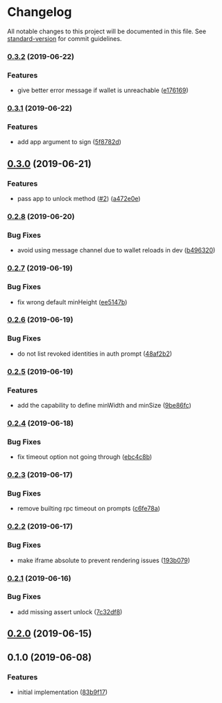 # Changelog

All notable changes to this project will be documented in this file. See [standard-version](https://github.com/conventional-changelog/standard-version) for commit guidelines.

### [0.3.2](https://github.com/ipfs-shipyard/js-idm-bridge-postmsg/compare/v0.3.1...v0.3.2) (2019-06-22)


### Features

* give better error message if wallet is unreachable ([e176169](https://github.com/ipfs-shipyard/js-idm-bridge-postmsg/commit/e176169))



### [0.3.1](https://github.com/ipfs-shipyard/js-idm-bridge-postmsg/compare/v0.3.0...v0.3.1) (2019-06-22)


### Features

* add app argument to sign ([5f8782d](https://github.com/ipfs-shipyard/js-idm-bridge-postmsg/commit/5f8782d))



## [0.3.0](https://github.com/ipfs-shipyard/js-idm-bridge-postmsg/compare/v0.2.8...v0.3.0) (2019-06-21)


### Features

* pass app to unlock method ([#2](https://github.com/ipfs-shipyard/js-idm-bridge-postmsg/issues/2)) ([a472e0e](https://github.com/ipfs-shipyard/js-idm-bridge-postmsg/commit/a472e0e))



### [0.2.8](https://github.com/ipfs-shipyard/js-idm-bridge-postmsg/compare/v0.2.7...v0.2.8) (2019-06-20)


### Bug Fixes

* avoid using message channel due to wallet reloads in dev ([b496320](https://github.com/ipfs-shipyard/js-idm-bridge-postmsg/commit/b496320))



### [0.2.7](https://github.com/ipfs-shipyard/js-idm-bridge-postmsg/compare/v0.2.6...v0.2.7) (2019-06-19)


### Bug Fixes

* fix wrong default minHeight ([ee5147b](https://github.com/ipfs-shipyard/js-idm-bridge-postmsg/commit/ee5147b))



### [0.2.6](https://github.com/ipfs-shipyard/js-idm-bridge-postmsg/compare/v0.2.5...v0.2.6) (2019-06-19)


### Bug Fixes

* do not list revoked identities in auth prompt ([48af2b2](https://github.com/ipfs-shipyard/js-idm-bridge-postmsg/commit/48af2b2))



### [0.2.5](https://github.com/ipfs-shipyard/js-idm-bridge-postmsg/compare/v0.2.4...v0.2.5) (2019-06-19)


### Features

* add the capability to define minWidth and minSize ([9be86fc](https://github.com/ipfs-shipyard/js-idm-bridge-postmsg/commit/9be86fc))



### [0.2.4](https://github.com/ipfs-shipyard/js-idm-bridge-postmsg/compare/v0.2.3...v0.2.4) (2019-06-18)


### Bug Fixes

* fix timeout option not going through ([ebc4c8b](https://github.com/ipfs-shipyard/js-idm-bridge-postmsg/commit/ebc4c8b))



### [0.2.3](https://github.com/ipfs-shipyard/js-idm-bridge-postmsg/compare/v0.2.2...v0.2.3) (2019-06-17)


### Bug Fixes

* remove builting rpc timeout on prompts ([c6fe78a](https://github.com/ipfs-shipyard/js-idm-bridge-postmsg/commit/c6fe78a))



### [0.2.2](https://github.com/ipfs-shipyard/js-idm-bridge-postmsg/compare/v0.2.1...v0.2.2) (2019-06-17)


### Bug Fixes

* make iframe absolute to prevent rendering issues ([193b079](https://github.com/ipfs-shipyard/js-idm-bridge-postmsg/commit/193b079))



### [0.2.1](https://github.com/ipfs-shipyard/js-idm-bridge-postmsg/compare/v0.2.0...v0.2.1) (2019-06-16)


### Bug Fixes

* add missing assert unlock ([7c32df8](https://github.com/ipfs-shipyard/js-idm-bridge-postmsg/commit/7c32df8))



## [0.2.0](https://github.com/ipfs-shipyard/js-idm-bridge-postmsg/compare/v0.1.0...v0.2.0) (2019-06-15)



## 0.1.0 (2019-06-08)


### Features

* initial implementation ([83b9f17](https://github.com/ipfs-shipyard/js-idm-bridge-postmsg/commit/83b9f17))

